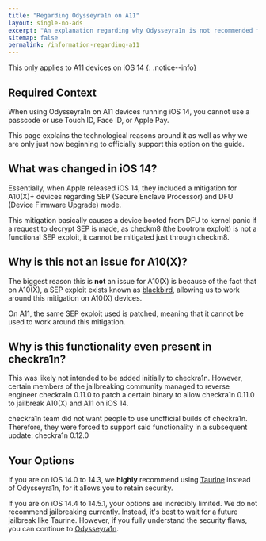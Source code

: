 ```yaml
---
title: "Regarding Odysseyra1n on A11"
layout: single-no-ads
excerpt: "An explanation regarding why Odysseyra1n is not recommended for A11 users on iOS 14"
sitemap: false
permalink: /information-regarding-a11
---
```


This only applies to A11 devices on iOS 14
{: .notice--info}

## Required Context

When using Odysseyra1n on A11 devices running iOS 14, you cannot use a passcode or use Touch ID, Face ID, or Apple Pay. 

This page explains the technological reasons around it as well as why we are only just now beginning to officially support this option on the guide.

## What was changed in iOS 14?

Essentially, when Apple released iOS 14, they included a mitigation for A10(X)+ devices regarding SEP (Secure Enclave Processor) and DFU (Device Firmware Upgrade) mode.

This mitigation basically causes a device booted from DFU to kernel panic if a request to decrypt SEP is made, as checkm8 (the bootrom exploit) is not a functional SEP exploit, it cannot be mitigated just through checkm8.

## Why is this not an issue for A10(X)?

The biggest reason this is **not** an issue for A10(X) is because of the fact that on A10(X), a SEP exploit exists known as [blackbird](https://twitter.com/windknown/status/1291308058493116416?s=21), allowing us to work around this mitigation on A10(X) devices.

On A11, the same SEP exploit used is patched, meaning that it cannot be used to work around this mitigation.

## Why is this functionality even present in checkra1n?

This was likely not intended to be added initially to checkra1n. However, certain members of the jailbreaking community managed to reverse engineer checkra1n 0.11.0 to patch a certain binary to allow checkra1n 0.11.0 to jailbreak A10(X) and A11 on iOS 14.

checkra1n team did not want people to use unofficial builds of checkra1n. Therefore, they were forced to support said functionality in a subsequent update: checkra1n 0.12.0

## Your Options

If you are on iOS 14.0 to 14.3, we **highly** recommend using [Taurine](installing-taurine) instead of Odysseyra1n, for it allows you to retain security.

If you are on iOS 14.4 to 14.5.1, your options are incredibly limited. We do not recommend jailbreaking currently. Instead, it's best to wait for a future jailbreak like Taurine. However, if you fully understand the security flaws, you can continue to [Odysseyra1n](installing-odysseyra1n).
